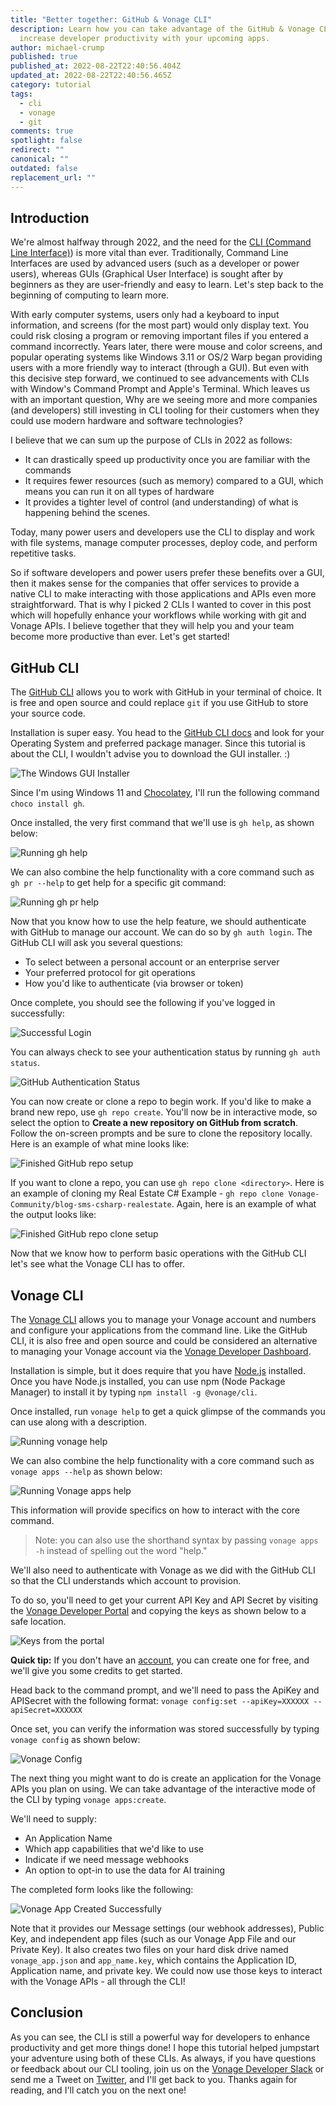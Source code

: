 ```yaml
---
title: "Better together: GitHub & Vonage CLI"
description: Learn how you can take advantage of the GitHub & Vonage CLI to
  increase developer productivity with your upcoming apps.
author: michael-crump
published: true
published_at: 2022-08-22T22:40:56.404Z
updated_at: 2022-08-22T22:40:56.465Z
category: tutorial
tags:
  - cli
  - vonage
  - git
comments: true
spotlight: false
redirect: ""
canonical: ""
outdated: false
replacement_url: ""
---
```

## Introduction

We're almost halfway through 2022, and the need for the [CLI (Command Line Interface)](https://en.wikipedia.org/wiki/Command-line_interface)) is more vital than ever. Traditionally, Command Line Interfaces are used by advanced users (such as a developer or power users), whereas GUIs (Graphical User Interface) is sought after by beginners as they are user-friendly and easy to learn. Let's step back to the beginning of computing to learn more.

With early computer systems, users only had a keyboard to input information, and screens (for the most part) would only display text. You could risk closing a program or removing important files if you entered a command incorrectly. Years later, there were mouse and color screens, and popular operating systems like Windows 3.11 or OS/2 Warp began providing users with a more friendly way to interact (through a GUI). But even with this decisive step forward, we continued to see advancements with CLIs with Window's Command Prompt and Apple's Terminal. Which leaves us with an important question, Why are we seeing more and more companies (and developers) still investing in CLI tooling for their customers when they could use modern hardware and software technologies?

I believe that we can sum up the purpose of CLIs in 2022 as follows: 

* It can drastically speed up productivity once you are familiar with the commands
* It requires fewer resources (such as memory) compared to a GUI, which means you can run it on all types of hardware
* It provides a tighter level of control (and understanding) of what is happening behind the scenes.

Today, many power users and developers use the CLI to display and work with file systems, manage computer processes, deploy code, and perform repetitive tasks.

So if software developers and power users prefer these benefits over a GUI, then it makes sense for the companies that offer services to provide a native CLI to make interacting with those applications and APIs even more straightforward. That is why I picked 2 CLIs I wanted to cover in this post which will hopefully enhance your workflows while working with git and Vonage APIs. I believe together that they will help you and your team become more productive than ever. Let's get started!

## GitHub CLI

The [GitHub CLI](https://cli.github.com/) allows you to work with GitHub in your terminal of choice. It is free and open source and could replace `git` if you use GitHub to store your source code.

Installation is super easy. You head to the  [GitHub CLI docs](https://github.com/cli/cli#installation) and look for your Operating System and preferred package manager. Since this tutorial is about the CLI, I wouldn't advise you to download the GUI installer. :) 

![The Windows GUI Installer](/content/blog/better-together-github-vonage-cli/windowsinstaller.png)

Since I'm using Windows 11 and [Chocolatey](https://chocolatey.org/), I'll run the following command `choco install gh`. 

Once installed, the very first command that we'll use is `gh help`, as shown below: 

![Running gh help](/content/blog/better-together-github-vonage-cli/gh-help.png)

We can also combine the help functionality with a core command such as `gh pr --help` to get help for a specific git command:

![Running gh pr help](/content/blog/better-together-github-vonage-cli/gh-pr-help.png)

Now that you know how to use the help feature, we should authenticate with GitHub to manage our account. We can do so by `gh auth login`. The GitHub CLI will ask you several questions: 

* To select between a personal account or an enterprise server 
* Your preferred protocol for git operations
* How you'd like to authenticate (via browser or token)

Once complete, you should see the following if you've logged in successfully:

![Successful Login](/content/blog/better-together-github-vonage-cli/gh-setup.png)

You can always check to see your authentication status by running `gh auth status`. 

![GitHub Authentication Status](/content/blog/better-together-github-vonage-cli/gh-auth-status.png)

You can now create or clone a repo to begin work. If you'd like to make a brand new repo, use `gh repo create`. You'll now be in interactive mode, so select the option to **Create a new repository on GitHub from scratch**. Follow the on-screen prompts and be sure to clone the repository locally. Here is an example of what mine looks like:

![Finished GitHub repo setup ](/content/blog/better-together-github-vonage-cli/gh-repo-create.png)

If you want to clone a repo, you can use `gh repo clone <directory>`. Here is an example of cloning my Real Estate C# Example - `gh repo clone Vonage-Community/blog-sms-csharp-realestate`. Again, here is an example of what the output looks like:

![Finished GitHub repo clone setup ](/content/blog/better-together-github-vonage-cli/gh-repo-clone.png)

Now that we know how to perform basic operations with the GitHub CLI let's see what the Vonage CLI has to offer. 

## Vonage CLI

The [Vonage CLI](https://github.com/Vonage/vonage-cli) allows you to manage your Vonage account and numbers and configure your applications from the command line. Like the GitHub CLI, it is also free and open source and could be considered an alternative to managing your Vonage account via the [Vonage Developer Dashboard](https://developer.vonage.com).

Installation is simple, but it does require that you have [Node.js](https://nodejs.org/) installed. Once you have Node.js installed, you can use npm (Node Package Manager) to install it by typing `npm install -g @vonage/cli`. 

Once installed, run `vonage help` to get a quick glimpse of the commands you can use along with a description. 

![Running vonage help](/content/blog/better-together-github-vonage-cli/vonage-help.png)

We can also combine the help functionality with a core command such as `vonage apps --help` as shown below:

![Running Vonage apps help](/content/blog/better-together-github-vonage-cli/vonage-apps-help.png)

This information will provide specifics on how to interact with the core command. 

> Note: you can also use the shorthand syntax by passing `vonage apps -h` instead of spelling out the word "help." 

We'll also need to authenticate with Vonage as we did with the GitHub CLI so that the CLI understands which account to provision.

To do so, you'll need to get your current API Key and API Secret by visiting the [Vonage Developer Portal](https://developer.vonage.com) and copying the keys as shown below to a safe location. 

![Keys from the portal](/content/blog/better-together-github-vonage-cli/apidashboard.png)

**Quick tip:** If you don't have an [account](https://developer.vonage.com), you can create one for free, and we'll give you some credits to get started. 

Head back to the command prompt, and we'll need to pass the ApiKey and APISecret with the following format: `vonage config:set --apiKey=XXXXXX --apiSecret=XXXXXX`

Once set, you can verify the information was stored successfully by typing `vonage config` as shown below:

![Vonage Config](/content/blog/better-together-github-vonage-cli/vonage-config.png)

The next thing you might want to do is create an application for the Vonage APIs you plan on using. We can take advantage of the interactive mode of the CLI by typing `vonage apps:create`. 

We'll need to supply:

* An Application Name
* Which app capabilities that we'd like to use
* Indicate if we need message webhooks
* An option to opt-in to use the data for AI training

The completed form looks like the following:

![Vonage App Created Successfully](/content/blog/better-together-github-vonage-cli/vonage-app-created-successfully.png)

Note that it provides our Message settings (our webhook addresses), Public Key, and independent app files (such as our Vonage App File and our Private Key). It also creates two files on your hard disk drive named `vonage_app.json` and `app_name.key`, which contains the Application ID, Application name, and private key. We could now use those keys to interact with the Vonage APIs - all through the CLI!

## Conclusion

As you can see, the CLI is still a powerful way for developers to enhance productivity and get more things done! I hope this tutorial helped jumpstart your adventure using both of these CLIs. As always, if you have questions or feedback about our CLI tooling, join us on the [Vonage Developer Slack](https://developer.vonage.com/community/slack) or send me a Tweet on [Twitter](https://twitter.com/mbcrump), and I'll get back to you. Thanks again for reading, and I'll catch you on the next one!